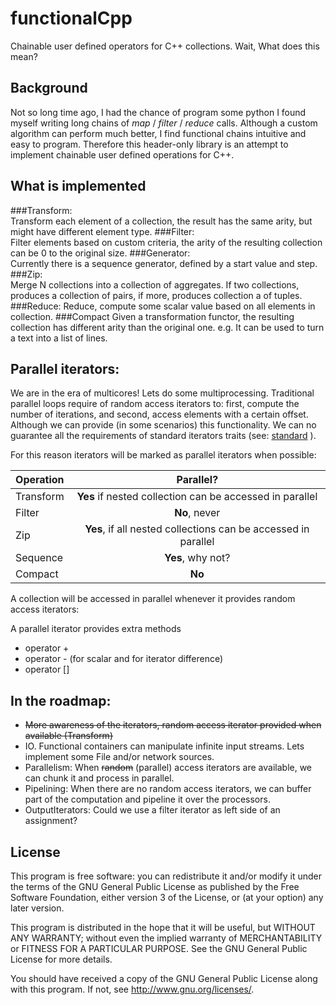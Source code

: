 # functionalCpp

Chainable user defined operators for C++ collections. 
Wait, What does this mean? 

## Background 

Not so long time ago, I had the chance of program some python I found myself writing long chains of _map_ / _filter_  / _reduce_  calls. 
Although a custom algorithm can perform much better, I find functional chains intuitive and easy to program. Therefore this header-only library
is an attempt to implement chainable user defined operations for C++.

## What is implemented 

###Transform:   
Transform each element of a collection, the result has the same arity, but might have different element type.
###Filter:          
Filter elements based on custom criteria, the arity of the resulting collection can be 0 to the original size.
###Generator:          
Currently there is a sequence generator, defined by a start value and step.
###Zip:          
Merge N collections into a collection of aggregates. If two collections, produces a collection of pairs, if more, produces collection a of tuples.
###Reduce: 
Reduce, compute some scalar value based on all elements in collection.
###Compact
Given a transformation functor, the resulting collection has different arity than the original one. e.g. It can be used to turn a text into a list of lines.

## Parallel iterators:

We are in the era of multicores! Lets do some multiprocessing. 
Traditional parallel loops require of random access iterators to: first, compute the number of iterations, and second,  access elements with a certain offset. 
Although we can provide (in some scenarios) this functionality. We can no guarantee all the requirements of standard iterators traits (see: [standard](http://en.cppreference.com/w/cpp/concept/RandomAccessIterator) ).

For this reason iterators will be marked as parallel iterators when possible:

| Operation     | Parallel?                                                      |
| ------------- |:--------------------------------------------------------------:|
| Transform     | **Yes** if nested collection can be accessed in parallel       |
| Filter        | **No**, never                                                  |
| Zip           | **Yes**, if all nested collections can be accessed in parallel |
| Sequence      | **Yes**, why not?                                              |
| Compact       | **No**                                                         |

A collection will be accessed in parallel whenever it provides random access iterators:

A parallel iterator provides extra methods
- operator +
- operator - (for scalar and for iterator difference)
- operator [] 

## In the roadmap:

  + ~~More awareness of the iterators, random access iterator provided when available (Transform)~~
  + IO. Functional containers can manipulate infinite input streams. Lets implement some File and/or network sources.
  + Parallelism: When ~~random~~ (parallel) access iterators are available, we can chunk it and process in parallel.
  + Pipelining: When there are no random access iterators, we can buffer part of the computation and pipeline it over the processors.
  + OutputIterators: Could we use a filter iterator as left side of an assignment? 

## License

This program is free software: you can redistribute it and/or modify
it under the terms of the GNU General Public License as published by
the Free Software Foundation, either version 3 of the License, or
(at your option) any later version.

This program is distributed in the hope that it will be useful,
but WITHOUT ANY WARRANTY; without even the implied warranty of
MERCHANTABILITY or FITNESS FOR A PARTICULAR PURPOSE.  See the
GNU General Public License for more details.

You should have received a copy of the GNU General Public License
along with this program.  If not, see <http://www.gnu.org/licenses/>.

